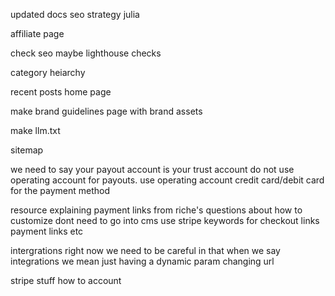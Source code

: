 updated docs seo strategy julia

affiliate page

check seo maybe lighthouse checks

category heiarchy

recent posts home page

make brand guidelines page with brand assets

make llm.txt

sitemap

we need to say your payout account is your trust account do not use operating account for payouts. use operating account credit card/debit card for the payment method

resource explaining payment links from riche's questions about how to customize dont need to go into cms use stripe keywords for checkout links payment links etc

intergrations right now we need to be careful in that when we say integrations we mean just having a dynamic param changing url

stripe stuff how to account
